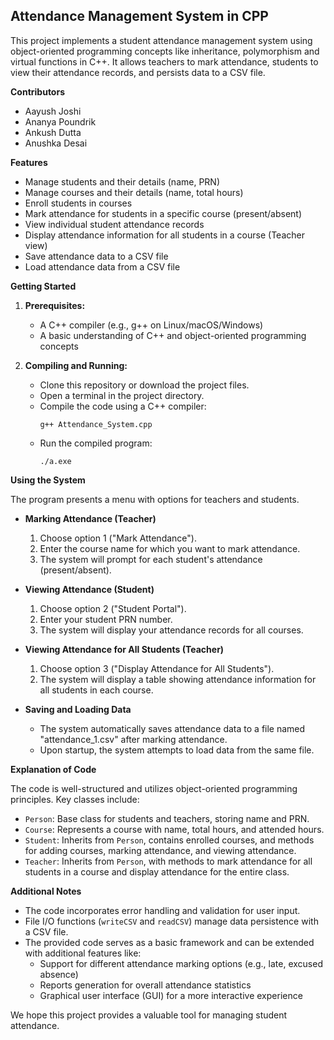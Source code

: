 ## Attendance Management System in CPP

This project implements a student attendance management system using object-oriented programming concepts like inheritance, polymorphism and virtual functions in C++. It allows teachers to mark attendance, students to view their attendance records, and persists data to a CSV file.

**Contributors**

* Aayush Joshi
* Ananya Poundrik
* Ankush Dutta
* Anushka Desai

**Features**

* Manage students and their details (name, PRN)
* Manage courses and their details (name, total hours)
* Enroll students in courses
* Mark attendance for students in a specific course (present/absent)
* View individual student attendance records
* Display attendance information for all students in a course (Teacher view)
* Save attendance data to a CSV file
* Load attendance data from a CSV file

**Getting Started**

1. **Prerequisites:**
    * A C++ compiler (e.g., g++ on Linux/macOS/Windows)
    * A basic understanding of C++ and object-oriented programming concepts

2. **Compiling and Running:**
    * Clone this repository or download the project files.
    * Open a terminal in the project directory.
    * Compile the code using a C++ compiler:
        ```
        g++ Attendance_System.cpp
        ```
    * Run the compiled program:
        ```
        ./a.exe
        ```

**Using the System**

The program presents a menu with options for teachers and students.

* **Marking Attendance (Teacher)**
    1. Choose option 1 ("Mark Attendance").
    2. Enter the course name for which you want to mark attendance.
    3. The system will prompt for each student's attendance (present/absent).

* **Viewing Attendance (Student)**
    1. Choose option 2 ("Student Portal").
    2. Enter your student PRN number.
    3. The system will display your attendance records for all courses.

* **Viewing Attendance for All Students (Teacher)**
    1. Choose option 3 ("Display Attendance for All Students").
    2. The system will display a table showing attendance information for all students in each course.

* **Saving and Loading Data**
    * The system automatically saves attendance data to a file named "attendance_1.csv" after marking attendance.
    * Upon startup, the system attempts to load data from the same file.

**Explanation of Code**

The code is well-structured and utilizes object-oriented programming principles. Key classes include:

* `Person`: Base class for students and teachers, storing name and PRN.
* `Course`: Represents a course with name, total hours, and attended hours.
* `Student`: Inherits from `Person`, contains enrolled courses, and methods for adding courses, marking attendance, and viewing attendance.
* `Teacher`: Inherits from `Person`, with methods to mark attendance for all students in a course and display attendance for the entire class.

**Additional Notes**

* The code incorporates error handling and validation for user input.
* File I/O functions (`writeCSV` and `readCSV`) manage data persistence with a CSV file.
* The provided code serves as a basic framework and can be extended with additional features like:
    * Support for different attendance marking options (e.g., late, excused absence)
    * Reports generation for overall attendance statistics
    * Graphical user interface (GUI) for a more interactive experience

We hope this project provides a valuable tool for managing student attendance.

